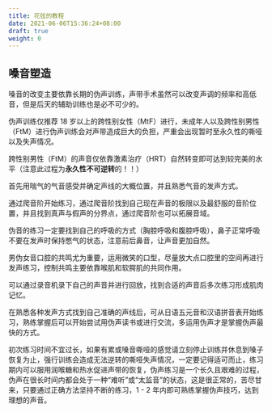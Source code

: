 ```yaml
---
title: 花弦的教程
date: 2021-06-06T15:36:24+08:00
draft: true
weight: 0
---
```


## 嗓音塑造

嗓音的改变主要依靠长期的伪声训练，声带手术虽然可以改变声调的频率和高低音，但是后天的辅助训练也是必不可少的。

伪声训练仅推荐 18 岁以上的跨性别女性（MtF）进行，未成年人以及跨性别男性（FtM）进行伪声训练会对声带造成巨大的负担，严重会出现暂时至永久性的嘶哑以及失声情况。

跨性别男性（FtM）的声音仅依靠激素治疗（HRT）自然转变即可达到较完美的水平（注意此过程为**永久性不可逆转**的！！）

首先用喘气的气音感受并确定声线的大概位置，并且熟悉气音的发声方式。

通过爬音阶开始练习，通过爬音阶找到自己现在声音的极限以及最舒服的音阶位置，并且找到真声与假声的分界点，通过爬音阶也可以拓展音域。

伪音的练习一定要找到自己的呼吸的方式（胸腔呼吸和腹腔呼吸），鼻子正常呼吸不要在发声时保持憋气的状态，注意前后鼻音，让声音更加自然。

男伪女音口腔的共鸣尤为重要，运用微笑的口型，尽量放大点口腔里的空间再进行发声练习，控制共鸣主要依靠喉肌和软腭肌的共同作用。

可以通过录音机录下自己的声音并进行回放，找到合适的声音后多次练习形成肌肉记忆。

在熟悉各种发声方式找到自己准确的声线后，可从日语五元音和汉语拼音表开始练习，熟练掌握后可以开始尝试用伪声读书或进行交流，多运用伪声才是掌握伪声最快的方式。

初次练习时间不宜过长，如果有累或嗓音嘶哑的感觉请立刻停止训练并休息到嗓子恢复为止，强行训练会造成无法逆转的嘶哑失声情况，一定要记得适可而止，练习期内可以服用润喉糖和热水促进声带的恢复，伪声练习是一个长久且艰难的过程，伪声在很长时间内都会处于一种“难听”或“太监音”的状态，这是很正常的，苦尽甘来，只要通过正确方法坚持不断的练习，1 - 2 年内即可熟练掌握伪声技巧，达到理想的声音。
